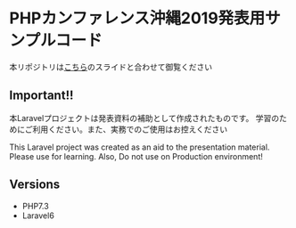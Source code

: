# PHPカンファレンス沖縄2019発表用サンプルコード

本リポジトリは[こちら](https://speakerdeck.com/nakanishitetsuhiro/laraveldeshe-ji-suruji-false-besutopurakuteisuwotan-ru)のスライドと合わせて御覧ください

## Important!!
本Laravelプロジェクトは発表資料の補助として作成されたものです。
学習のためにご利用ください。また、実務でのご使用はお控えください

This Laravel project was created as an aid to the presentation material.
Please use for learning. Also, Do not use on Production environment!

## Versions
- PHP7.3
- Laravel6
